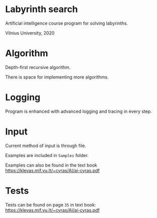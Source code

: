 # Labyrinth search
Artificial intelligence course program for solving labyrinths. 

Vilnius University, 2020

# Algorithm
Depth-first recursive algorithm.

There is space for implementing more algorithms.

# Logging
Program is enhanced with advanced logging and tracing in every step.

# Input
Current method of input is through file.

Examples are included in `Samples` folder.

Examples can also be found in the text book https://klevas.mif.vu.lt/~cyras/AI/ai-cyras.pdf

# Tests
Tests can be found on page `35` in text book: https://klevas.mif.vu.lt/~cyras/AI/ai-cyras.pdf
